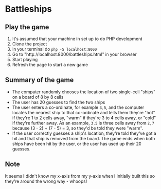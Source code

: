 # Battleships

## Play the game

1. It's assumed that your machine in set up to do PHP development
2. Clone the project
3. In your terminal do `php -S localhost:8000`
4. Go to "http://localhost:8000/battleships.html" in your browser
5. Start playing
6. Refresh the page to start a new game

## Summary of the game

- The computer randomly chooses the location of two single-cell "ships" on a board of 8 by 8 cells
- The user has 20 guesses to find the two ships
- The user enters a co-ordinate, for example `3,5`, and the computer locates the nearest ship to that co-ordinate and tells them they're "hot" if they're 1 to 2 cells away, "warm" if they're 3 to 4 cells away, or "cold" if they're further away. As an example, `3,5` is three cells away from `2,7` because (3 - 2) + (7 - 5) = 3, so they'd be told they were "warm".
- If the user correctly guesses a ship's location, they're told they've got a hit and that ship is removed from the board. The game ends when both ships have been hit by the user, or the user has used up their 20 guesses.

## Note

It seems I didn't know my x-axis from my y-axis when I initially built this so they're around the wrong way - whoops!
